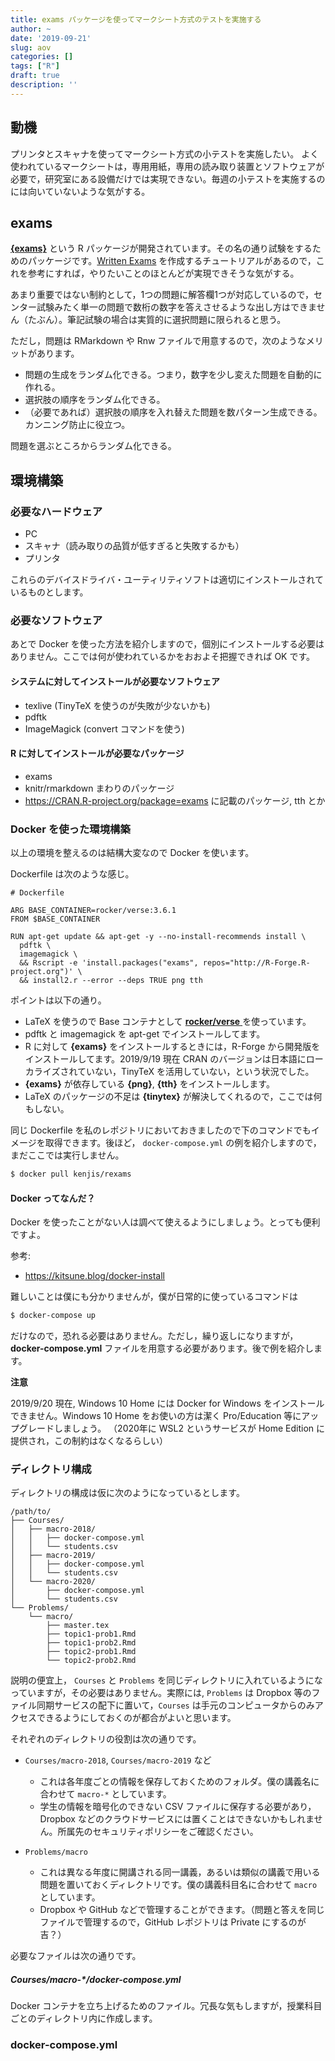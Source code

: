 ```yaml
---
title: exams パッケージを使ってマークシート方式のテストを実施する
author: ~
date: '2019-09-21'
slug: aov
categories: []
tags: ["R"]
draft: true
description: ''
---
```


## 動機

プリンタとスキャナを使ってマークシート方式の小テストを実施したい。
よく使われているマークシートは，専用用紙，専用の読み取り装置とソフトウェアが必要で，研究室にある設備だけでは実現できない。毎週の小テストを実施するのには向いていないような気がする。


## exams

[**{exams}**](http://www.r-exams.org/) という R パッケージが開発されています。その名の通り試験をするためのパッケージです。[Written Exams](http://www.r-exams.org/intro/written/) を作成するチュートリアルがあるので，これを参考にすれば，やりたいことのほとんどが実現できそうな気がする。

あまり重要ではない制約として，1つの問題に解答欄1つが対応しているので，センター試験みたく単一の問題で数桁の数字を答えさせるような出し方はできません（たぶん）。筆記試験の場合は実質的に選択問題に限られると思う。

ただし，問題は RMarkdown や Rnw ファイルで用意するので，次のようなメリットがあります。


* 問題の生成をランダム化できる。つまり，数字を少し変えた問題を自動的に作れる。
* 選択肢の順序をランダム化できる。
* （必要であれば）選択肢の順序を入れ替えた問題を数パターン生成できる。カンニング防止に役立つ。

問題を選ぶところからランダム化できる。


## 環境構築

### 必要なハードウェア

- PC
- スキャナ（読み取りの品質が低すぎると失敗するかも）
- プリンタ

これらのデバイスドライバ・ユーティリティソフトは適切にインストールされているものとします。

### 必要なソフトウェア

あとで Docker を使った方法を紹介しますので，個別にインストールする必要はありません。ここでは何が使われているかをおおよそ把握できれば OK です。

#### システムに対してインストールが必要なソフトウェア

- texlive (TinyTeX を使うのが失敗が少ないかも)
- pdftk
- ImageMagick (convert コマンドを使う)

#### R に対してインストールが必要なパッケージ

- exams
- knitr/rmarkdown まわりのパッケージ
- <https://CRAN.R-project.org/package=exams> に記載のパッケージ, tth とか

### Docker を使った環境構築

以上の環境を整えるのは結構大変なので Docker を使います。

Dockerfile は次のような感じ。 

```
# Dockerfile

ARG BASE_CONTAINER=rocker/verse:3.6.1
FROM $BASE_CONTAINER

RUN apt-get update && apt-get -y --no-install-recommends install \
  pdftk \
  imagemagick \
  && Rscript -e 'install.packages("exams", repos="http://R-Forge.R-project.org")' \
  && install2.r --error --deps TRUE png tth
```

ポイントは以下の通り。

- LaTeX を使うので Base コンテナとして [**rocker/verse** ](https://hub.docker.com/r/rocker/verse) を使っています。
- pdftk と imagemagick を apt-get でインストールしてます。
- R に対して **{exams}** をインストールするときには，R-Forge から開発版をインストールしてます。2019/9/19 現在 CRAN のバージョンは日本語にローカライズされていない，TinyTeX を活用していない，という状況でした。
- **{exams}** が依存している **{png}**, **{tth}** をインストールします。
- LaTeX のパッケージの不足は **{tinytex}** が解決してくれるので，ここでは何もしない。

同じ Dockerfile を私のレポジトリにおいておきましたので下のコマンドでもイメージを取得できます。後ほど，  `docker-compose.yml` の例を紹介しますので，まだここでは実行しません。

```sh
$ docker pull kenjis/rexams
```

#### Docker ってなんだ？

Docker を使ったことがない人は調べて使えるようにしましょう。とっても便利ですよ。

参考:

- https://kitsune.blog/docker-install

難しいことは僕にも分かりませんが，僕が日常的に使っているコマンドは

```sh
$ docker-compose up
```

だけなので，恐れる必要はありません。ただし，繰り返しになりますが， **docker-compose.yml** ファイルを用意する必要があります。後で例を紹介します。

**注意** 

2019/9/20 現在, Windows 10 Home には Docker for Windows をインストールできません。Windows 10 Home をお使いの方は潔く Pro/Education 等にアップグレードしましょう。
（2020年に WSL2 というサービスが Home Edition に提供され，この制約はなくなるらしい）


### ディレクトリ構成

ディレクトリの構成は仮に次のようになっているとします。

```
/path/to/
├── Courses/
│   ├── macro-2018/
│   │   ├── docker-compose.yml
│   │   └── students.csv
│   ├── macro-2019/
│   │   ├── docker-compose.yml
│   │   └── students.csv
│   └── macro-2020/
│       ├── docker-compose.yml
│       └── students.csv
└── Problems/
    └── macro/
        ├── master.tex
        ├── topic1-prob1.Rmd
        ├── topic1-prob2.Rmd
        ├── topic2-prob1.Rmd
        └── topic2-prob2.Rmd
```

説明の便宜上， `Courses` と `Problems` を同じディレクトリに入れているようになっていますが，その必要はありません。実際には, `Problems` は Dropbox 等のファイル同期サービスの配下に置いて，`Courses` は手元のコンピュータからのみアクセスできるようにしておくのが都合がよいと思います。

それぞれのディレクトリの役割は次の通りです。

- `Courses/macro-2018`, `Courses/macro-2019` など
  - これは各年度ごとの情報を保存しておくためのフォルダ。僕の講義名に合わせて `macro-*` としています。
  - 学生の情報を暗号化のできない CSV ファイルに保存する必要があり，Dropbox などのクラウドサービスには置くことはできないかもしれません。所属先のセキュリティポリシーをご確認ください。

- `Problems/macro`
  - これは異なる年度に開講される同一講義，あるいは類似の講義で用いる問題を置いておくディレクトリです。僕の講義科目名に合わせて `macro` としています。
  - Dropbox や GitHub などで管理することができます。（問題と答えを同じファイルで管理するので，GitHub レポジトリは Private にするのが吉？）


必要なファイルは次の通りです。

##### Courses/macro-*/docker-compose.yml

Docker コンテナを立ち上げるためのファイル。冗長な気もしますが，授業科目ごとのディレクトリ内に作成します。





### docker-compose.yml






